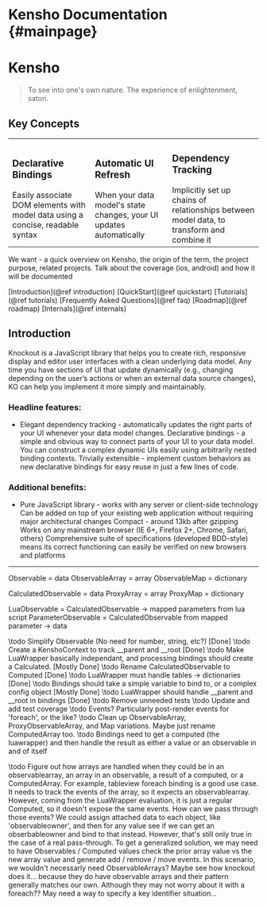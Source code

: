 Kensho Documentation    {#mainpage}
============

# Kensho
> To see into one's own nature. The experience of enlightenment, satori.

## Key Concepts
<table>
<tr>
<td>
<h3>Declarative Bindings</h3>
Easily associate DOM elements with model data using a concise, readable syntax
</td>
<td>
<h3>Automatic UI Refresh</h3>
When your data model's state changes, your UI updates automatically
</td>
<td>
<h3>Dependency Tracking</h3>
Implicitly set up chains of relationships between model data, to transform and combine it
</td>
</tr>
</table>

We want - a quick overview on Kensho, the origin of the term, the project purpose, related projects.
Talk about the coverage (ios, android) and how it will be documented

[Introduction](@ref introduction)
[QuickStart](@ref quickstart)
[Tutorials](@ref tutorials)
[Frequently Asked Questions](@ref faq)
[Roadmap](@ref roadmap)
[Internals](@ref internals)



## Introduction
Knockout is a JavaScript library that helps you to create rich, responsive display and editor user interfaces with a clean underlying data model. Any time you have sections of UI that update dynamically (e.g., changing depending on the user’s actions or when an external data source changes), KO can help you implement it more simply and maintainably. 

### Headline features:
- Elegant dependency tracking - automatically updates the right parts of your UI whenever your data model changes.
    Declarative bindings - a simple and obvious way to connect parts of your UI to your data model. You can construct a complex dynamic UIs easily using arbitrarily nested binding contexts.
    Trivially extensible - implement custom behaviors as new declarative bindings for easy reuse in just a few lines of code.

### Additional benefits:

- Pure JavaScript library - works with any server or client-side technology
    Can be added on top of your existing web application without requiring major architectural changes
    Compact - around 13kb after gzipping
    Works on any mainstream browser (IE 6+, Firefox 2+, Chrome, Safari, others)
    Comprehensive suite of specifications (developed BDD-style) means its correct functioning can easily be verified on new browsers and platforms


-----

 Observable = data
 ObservableArray = array
 ObservableMap = dictionary

CalculatedObservable = data
ProxyArray = array
ProxyMap = dictionary

LuaObservable = CalculatedObservable -> mapped parameters from lua script
ParameterObservable = CalculatedObservable from mapped parameter -> data


\todo Simplify Observable (No need for number, string, etc?)    [Done]
\todo Create a KenshoContext to track __parent and __root       [Done]
\todo Make LuaWrapper basically independant, and processing bindings should create a Calculated. [Mostly Done]
\todo Rename CalculatedObservable to Computed   [Done]
\todo LuaWrapper must handle tables -> dictionaries [Done]
\todo Bindings should take a simple variable to bind to, or a complex config object [Mostly Done]
\todo LuaWrapper should handle __parent and __root in bindings [Done]
\todo Remove unneeded tests
\todo Update and add test coverage
\todo Events? Particularly post-render events for 'foreach', or the like?
\todo Clean up ObservableArray, ProxyObservableArray, and Map variations.  Maybe just rename ComputedArray too.
\todo Bindings need to get a computed (the luawrapper) and then handle the result as either a 
    value or an observable in and of itself

\todo Figure out how arrays are handled when they could be in an observablearray, an array in an observable, 
    a result of a computed, or a ComputedArray.  For example, tableview foreach binding is a good use case.  It needs
    to track the events of the array, so it expects an observablearray.  However, coming from the LuaWrapper evaluation,
    it is just a regular Computed, so it doesn't expose the same events.  How can we pass through those events?  We could assign
    attached data to each object, like 'observableowner', and then for any value see if we can get an obserbableowner and bind to
    that instead.  However, that's still only true in the case of a real pass-through.  To get a generalized solution, we may need 
    to have Observables / Computed values check the prior array value vs the new array value and generate add / remove / move 
    events.  In this scenario, we wouldn't necessarly need ObservableArrays?  Maybe see how knockout does it... because they do have
    observable arrays and their pattern generally matches our own.  Although they may not worry about it with a foreach??
    May need a way to specify a key identifier situation...

